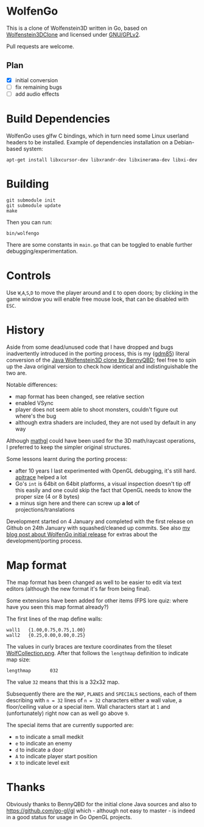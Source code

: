 # WolfenGo

This is a clone of Wolfenstein3D written in Go, based on [Wolfenstein3DClone](https://github.com/BennyQBD/Wolfenstein3DClone) and licensed under [GNU/GPLv2](./LICENSE).

Pull requests are welcome.

## Plan
- [x] initial conversion
- [ ] fix remaining bugs
- [ ] add audio effects

# Build Dependencies

WolfenGo uses glfw C bindings, which in turn need some Linux userland headers to be installed. Example of dependencies installation on a Debian-based system:
```
apt-get install libxcursor-dev libxrandr-dev libxinerama-dev libxi-dev
```

# Building

```
git submodule init
git submodule update
make
```

Then you can run:
```
bin/wolfengo
```

There are some constants in `main.go` that can be toggled to enable further debugging/experimentation.

# Controls

Use `W`,`A`,`S`,`D` to move the player around and `E` to open doors; by clicking in the game window you will enable free mouse look, that can be disabled with `ESC`.

# History

Aside from some dead/unused code that I have dropped and bugs inadvertently introduced in the porting process, this is my ([gdm85](https://github.com/gdm85)) literal conversion of the [Java Wolfenstein3D clone by BennyQBD](https://github.com/BennyQBD/Wolfenstein3DClone); feel free to spin up the Java original version to check how identical and indistinguishable the two are.

Notable differences:
* map format has been changed, see relative section
* enabled VSync
* player does not seem able to shoot monsters, couldn't figure out where's the bug
* although extra shaders are included, they are not used by default in any way

Although [mathgl](https://github.com/go-gl/mathgl) could have been used for the 3D math/raycast operations, I preferred to keep the simpler original structures.

Some lessons learnt during the porting process:
* after 10 years I last experimented with OpenGL debugging, it's still hard. [apitrace](https://github.com/apitrace/apitrace) helped a lot
* Go's `int` is 64bit on 64bit platforms, a visual inspection doesn't tip off this easily and one could skip the fact that OpenGL needs to know the proper size (4 or 8 bytes)
* a minus sign here and there can screw up **a lot** of projections/translations

Development started on 4 January and completed with the first release on Github on 24th January with squashed/cleaned up commits.
See also [my blog post about WolfenGo initial release](https://medium.com/where-do-we-go-now/wolfengo-a-wolfenstein-3d-clone-in-go-6872af12469d) for extras about the development/porting process.

# Map format

The map format has been changed as well to be easier to edit via text editors (although the new format it's far from being final).

Some extensions have been added for other items (FPS lore quiz: where have you seen this map format already?)

The first lines of the map define walls:
```
wall1   {1.00,0.75,0.75,1.00}
wall2   {0.25,0.00,0.00,0.25}
```

The values in curly braces are texture coordinates from the tileset [WolfCollection.png](./res/textures/WolfCollection.png).
After that follows the `lengthmap` definition to indicate map size:
```
lengthmap       032
```
The value `32` means that this is a 32x32 map.

Subsequently there are the `MAP`, `PLANES` and `SPECIALS` sections, each of them describing with `n = 32` lines of `n = 32` characters either a wall value,
a floor/ceiling value or a special item. Wall characters start at `1` and (unfortunately) right now can as well go above `9`.

The special items that are currently supported are:
* `m` to indicate a small medkit
* `e` to indicate an enemy
* `d` to indicate a door
* `A` to indicate player start position
* `X` to indicate level exit

# Thanks

Obviously thanks to BennyQBD for the initial clone Java sources and also to https://github.com/go-gl/gl which - although not easy to master - is indeed in a good status for usage in Go OpenGL projects.
